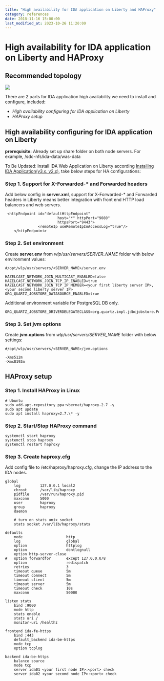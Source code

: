 ```yaml
---
title: "High availability for IDA application on Liberty and HAProxy"
category: references
date: 2018-11-16 15:00:00
last_modified_at: 2023-10-26 11:20:00
---
```


# High availability for IDA application on Liberty and HAProxy

## Recommended topology 

   ![][liberty-ha-topology]

There are 2 parts for IDA application high availability we need to install and configure, included:
- *High availability configuring for IDA application on Liberty*
- *HAProxy setup*

## High availability configuring for IDA application on Liberty
**prerequisite:** 
  Already set up share folder on both node servers. For example, /sdc-nfs/ida-data/was-data

To Be Updated: Install IDA Web Application on Liberty according [Installing IDA Application(v3.x, v2.x)](../installation/installation-installing-ida-application.html#installing-on-liberty), take below steps for HA configurations:
### Step 1. Support for X-Forwarded-* and Forwarded headers
Add below config in **server.xml**, support for X-Forwarded-* and Forwarded headers in Liberty means better integration with front end HTTP load balancers and web servers.

```
 <httpEndpoint id="defaultHttpEndpoint"
                        host="*" httpPort="9080"
                        httpsPort="9443">
               <remoteIp useRemoteIpInAccessLog="true"/>
    </httpEndpoint>
```

### Step 2. Set environment
Create **server.env** from *wlp/usr/servers/SERVER_NAME* folder with below environment values:
```
#/opt/wlp/usr/servers/<SERVER_NAME>/server.env

HAZELCAST_NETWORK_JOIN_MULTICAST_ENABLED=false
HAZELCAST_NETWORK_JOIN_TCP_IP_ENABLED=true
HAZELCAST_NETWORK_JOIN_TCP_IP_MEMBER=<your first liberty server IP>,<your second liberty server IP>
ORG_QUARTZ_JOBSTORE_DATASOURCE_ENABLED=true
```

Additional environment variable for PostgreSQL DB only.
```
ORG_QUARTZ_JOBSTORE_DRIVERDELEGATECLASS=org.quartz.impl.jdbcjobstore.PostgreSQLDelegate
```

### Step 3. Set jvm options
Create **jvm.options** from *wlp/usr/servers/SERVER_NAME* folder with below settings:
```
#/opt/wlp/usr/servers/<SERVER_NAME>/jvm.options

-Xms512m
-Xmx8192m
```

## HAProxy setup

### Step 1. Install HAProxy in Linux

```
# Ubuntu
sudo add-apt-repository ppa:vbernat/haproxy-2.7 -y
sudo apt update
sudo apt install haproxy=2.7.\* -y
```

### Step 2. Start/Stop HAProxy command

```
systemctl start haproxy
systemctl stop haproxy
systemctl restart haproxy
```

### Step 3. Create haproxy.cfg
Add config file to /etc/haproxy/haproxy.cfg, change the IP address to the IDA nodes.
```
global
    log         127.0.0.1 local2
    chroot      /var/lib/haproxy
    pidfile     /var/run/haproxy.pid
    maxconn     5000
    user        haproxy
    group       haproxy
    daemon

    # turn on stats unix socket
    stats socket /var/lib/haproxy/stats

defaults
    mode                    http
    log                     global
    option                  httplog
    option                  dontlognull
    option http-server-close
#   option forwardfor       except 127.0.0.0/8
    option                  redispatch
    retries                 3
    timeout queue           5m
    timeout connect         5m
    timeout client          5m
    timeout server          5m
    timeout check           10s
    maxconn                 50000

listen stats
    bind :9000
    mode http
    stats enable
    stats uri /
    monitor-uri /healthz
    
frontend ida-fe-https
    bind :443
    default_backend ida-be-https
    mode tcp
    option tcplog

backend ida-be-https
    balance source
    mode tcp
    server ida01 <your first node IP>:<port> check
    server ida02 <your second node IP>:<port> check
```


 [liberty-ha-topology]: ../images/references/liberty-ha-topology.png
